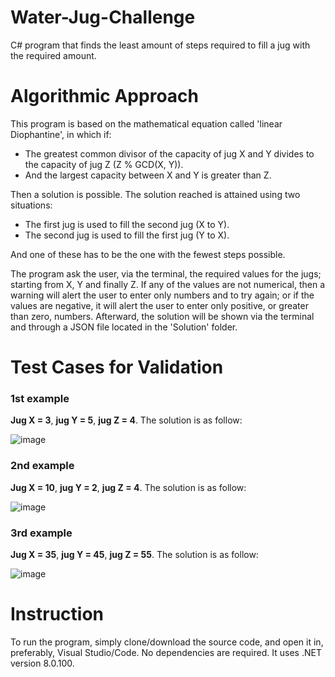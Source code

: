 # Water-Jug-Challenge
C# program that finds the least amount of steps required to fill a jug with the required amount.


# Algorithmic Approach
This program is based on the mathematical equation called 'linear Diophantine', in which if:
* The greatest common divisor of the capacity of jug X and Y divides to the capacity of jug Z (Z % GCD(X, Y)).
* And the largest capacity between X and Y is greater than Z.

Then a solution is possible. The solution reached is attained using two situations:
* The first jug is used to fill the second jug (X to Y).
* The second jug is used to fill the first jug (Y to X).

And one of these has to be the one with the fewest steps possible.

The program ask the user, via the terminal, the required values for the jugs; starting from X, Y and finally Z. If any of the values are not numerical, then a warning will alert the user to enter only numbers and to try again; or if the values are negative, it will alert the user to enter only positive, or greater than zero, numbers. Afterward, the solution will be shown via the terminal and through a JSON file located in the 'Solution' folder.

# Test Cases for Validation
### 1st example
**Jug X = 3**, **jug Y = 5**, **jug Z = 4**. The solution is as follow:

![image](https://github.com/Unusual-Waffles-Situation/Water-Jug-Challenge/assets/62034860/ce9e6469-b332-48b6-a603-69f3972b830a)

### 2nd example
**Jug X = 10**, **jug Y = 2**, **jug Z = 4**. The solution is as follow:

![image](https://github.com/Unusual-Waffles-Situation/Water-Jug-Challenge/assets/62034860/1efaf7f0-ca82-40ad-b365-a4979868a3bd)

### 3rd example
**Jug X = 35**, **jug Y = 45**, **jug Z = 55**. The solution is as follow:

![image](https://github.com/Unusual-Waffles-Situation/Water-Jug-Challenge/assets/62034860/6c596f47-2f0e-4332-a413-ca1f9b350ca2)

# Instruction
To run the program, simply clone/download the source code, and open it in, preferably, Visual Studio/Code. No dependencies are required. It uses .NET version 8.0.100.
